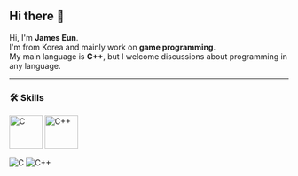 ## Hi there 👋

Hi, I'm **James Eun**.  
I'm from Korea and mainly work on **game programming**.  
My main language is **C++**, but I welcome discussions about programming in any language.

---

### 🛠 Skills

<!-- Bigger badges/icons for better visual -->
<img src="https://cdn.jsdelivr.net/gh/devicons/devicon/icons/c/c-original.svg" width="60" height="60" title="C"/> 
<img src="https://cdn.jsdelivr.net/gh/devicons/devicon/icons/cplusplus/cplusplus-original.svg" width="60" height="60" title="C++"/>

<!-- Optional: Shields.io style badges for skill levels -->
![C](https://img.shields.io/badge/C-Expert-blue?style=for-the-badge&logo=c&logoColor=white) 
![C++](https://img.shields.io/badge/C++-Proficient-blue?style=for-the-badge&logo=c%2B%2B&logoColor=white)
